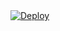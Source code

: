 <!DOCTYPE html>
<html>
  <div class="center-content">
    <a
    href="https://heroku.com/deploy?template=https://github.com/ugorwx/fsub">
      <img src="https://www.herokucdn.com/deploy/button.svg" alt="Deploy">
    </a>
  </div>
</html>
